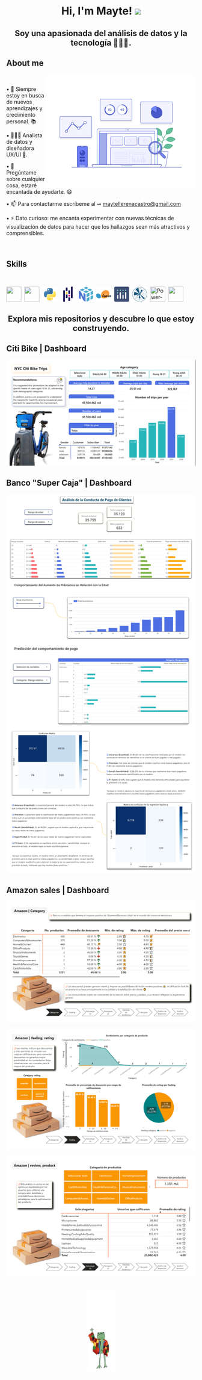 <h1 align="center"> Hi, I'm Mayte! <img src="https://media.giphy.com/media/hvRJCLFzcasrR4ia7z/giphy.gif" width="35"></h1> 

<h2 align="center"> Soy una apasionada del análisis de datos y la tecnología 👩🏻‍💻.

## About me

<picture> <img align="right" src="https://raw.githubusercontent.com/MayteLlerena/MayteLlerena/main/portada.gif" width = 400px></picture>

<p align="left">

<br>

▪️ 🌱 Siempre estoy en busca de nuevos aprendizajes y crecimiento personal. 📚

▪️ 👩🏻‍🎓 Analista de datos y diseñadora UX/UI 🎨.

▪️ 💬 Pregúntame sobre cualquier cosa, estaré encantada de ayudarte. 😄

▪️ 📫 Para contactarme escríbeme al ➞ maytellerenacastro@gmail.com

▪️ ⚡ Dato curioso: me encanta experimentar con nuevas técnicas de visualización de datos para hacer que los hallazgos sean más atractivos y comprensibles.


<br>


## Skills

<br>

<img src="https://cdn.icon-icons.com/icons2/2699/PNG/512/google_bigquery_logo_icon_168150.png" tittle="Big-Query" width="40" height="40"/>&nbsp;
<img src="https://cdn.simpleicons.org/microsoftexcel" tittle="Microsoft-Excel" width="40" height="40"/>&nbsp;
<img src="https://github.com/devicons/devicon/blob/master/icons/python/python-original.svg" title="Python" width="40" height="40"/>&nbsp;
<img src="https://github.com/devicons/devicon/blob/master/icons/pandas/pandas-original.svg" title="Pandas" width="40" height="40"/>&nbsp;
<img src="https://github.com/devicons/devicon/blob/master/icons/numpy/numpy-original.svg" title="NumPy" width="40" height="40"/>&nbsp;
<img src="https://github.com/devicons/devicon/blob/master/icons/scikitlearn/scikitlearn-original.svg" tittle="SciKitLearn" width="40" height="40"/>&nbsp;
<img src="https://github.com/devicons/devicon/blob/6910f0503efdd315c8f9b858234310c06e04d9c0/icons/plotly/plotly-original.svg?plain=1" tittle="Plotly" width="40" height="40"/>&nbsp;
<img src="https://github.com/devicons/devicon/blob/6910f0503efdd315c8f9b858234310c06e04d9c0/icons/matplotlib/matplotlib-plain.svg?plain=1" tittle="Matplotlib" width="40" height="40"/>&nbsp;
<img src="https://logos-world.net/wp-content/uploads/2022/02/Power-BI-Logo-700x394.png" title="Power-BI" width="40" height="40"/>&nbsp;
<img src="https://play-lh.googleusercontent.com/lEHoMZRVQkUJynaNLUmG2f6cxHpL7I03afYruxq-wR35JdC7bkf3lvCesynZk3LWcw" tittle="Looker-Studio" width="40" height="40"/>&nbsp;

## <h2 align="center"> Explora mis repositorios y descubre lo que estoy construyendo.

</p> 

## Citi Bike | Dashboard 

![Citi_Bike](https://raw.githubusercontent.com/MayteLlerena/Citi_Bike/main/Dashboard.png)


## Banco "Super Caja" | Dashboard

![Riesgo Relativo](https://raw.githubusercontent.com/MayteLlerena/MayteLlerena/main/riesgo_relativo.png)

## Amazon sales | Dashboard

![Amazon sales - category](https://raw.githubusercontent.com/MayteLlerena/MayteLlerena/main/Amazon%20-%20category.png)

![Amazon feeling - rating](https://raw.githubusercontent.com/MayteLlerena/MayteLlerena/main/Amazon%20-%20feeling%2C%20rating.png)

![Amazon review - product](https://raw.githubusercontent.com/MayteLlerena/MayteLlerena/main/Amazon%20-%20review%2C%20product.png)



<h2 align="center">
  <img src="https://raw.githubusercontent.com/MayteLlerena/MayteLlerena/main/frogs.jpeg" width="100">
</h2>





